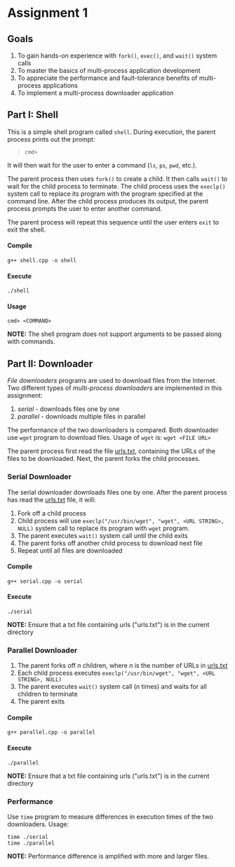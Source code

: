 # Assignment 1

## Goals
1. To gain hands-on experience with `fork()`, `exec()`, and `wait()` system
    calls
2. To master the basics of multi-process application development
3. To appreciate the performance and fault-tolerance benefits of multi-process
    applications
4. To implement a multi-process downloader application

## Part I: Shell
This is a simple shell program called `shell`. During execution, the parent
process prints out the prompt:
> `cmd>`

It will then wait for the user to enter a command (`ls`, `ps`, `pwd`, etc.).

The parent process then uses `fork()` to create a child. It then calls `wait()`
to wait for the child process to terminate. The child process uses the
`execlp()` system call to replace its program with the program specified at
the command line. After the child process produces its output, the parent
process prompts the user to enter another command.

The parent process will repeat this sequence until the user enters `exit` to
exit the shell.

#### Compile
`g++ shell.cpp -o shell`

#### Execute
`./shell`

#### Usage
`cmd> <COMMAND>`

**NOTE:** The shell program does not support arguments to be passed along with
commands.

## Part II: Downloader
*File downloaders* programs are used to download files from the Internet. Two
different types of *multi-process downloaders* are implemented in this
assignment:

1. *serial* - downloads files one by one
2. *parallel* - downloads multiple files in parallel

The performance of the two downloaders is compared. Both downloader use `wget`
program to download files. Usage of `wget` is: `wget <FILE URL>`

The parent process first read the file [urls.txt](urls.txt), containing the
URLs of the files to be downloaded. Next, the parent forks the child processes.

### Serial Downloader
The serial downloader downloads files one by one. After the parent process
has read the [urls.txt](urls.txt) file, it will:

1. Fork off a child process
2. Child process will use
    `execlp("/usr/bin/wget", "wget", <URL STRING>, NULL)` system call to
    replace its program with `wget` program.
3. The parent executes `wait()` system call until the child exits
4. The parent forks off another child process to download next file
5. Repeat until all files are downloaded

#### Compile
`g++ serial.cpp -o serial`

#### Execute
`./serial`

**NOTE:** Ensure that a txt file containing urls ("urls.txt") is in the
current directory

### Parallel Downloader
1. The parent forks off *n* children, where *n* is the number of URLs in
    [urls.txt](urls.txt)
2. Each child process executes
    `execlp("/usr/bin/wget", "wget", <URL STRING>, NULL)`
3. The parent executes `wait()` system call (*n* times) and waits for all
    children to terminate
4. The parent exits

#### Compile
`g++ parallel.cpp -o parallel`

#### Execute
`./parallel`

**NOTE:** Ensure that a txt file containing urls ("urls.txt") is in the
current directory

### Performance
Use `time` program to measure differences in execution times of the two
downloaders. Usage:
```
time ./serial
time ./parallel
```
**NOTE:** Performance difference is amplified with more and larger files.
